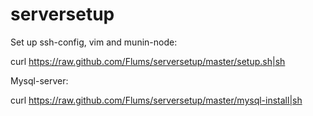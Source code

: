 serversetup
===========

Set up ssh-config, vim and munin-node:

curl https://raw.github.com/Flums/serversetup/master/setup.sh|sh


Mysql-server:

curl https://raw.github.com/Flums/serversetup/master/mysql-install|sh

